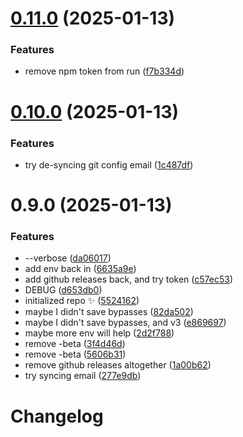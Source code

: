 # [0.11.0](https://github.com/JoshuaKGoldberg/cta-publish-testing/compare/0.10.0...0.11.0) (2025-01-13)

### Features

- remove npm token from run ([f7b334d](https://github.com/JoshuaKGoldberg/cta-publish-testing/commit/f7b334d7f033ea4beb3d64dce88faafbe4ee797f))

# [0.10.0](https://github.com/JoshuaKGoldberg/cta-publish-testing/compare/0.9.0...0.10.0) (2025-01-13)

### Features

- try de-syncing git config email ([1c487df](https://github.com/JoshuaKGoldberg/cta-publish-testing/commit/1c487dfaca9667f9c13bda70f624061b06307adc))

# 0.9.0 (2025-01-13)

### Features

- --verbose ([da06017](https://github.com/JoshuaKGoldberg/cta-publish-testing/commit/da06017576b454a6042624fcee8f06b58c25bfd4))
- add env back in ([6635a9e](https://github.com/JoshuaKGoldberg/cta-publish-testing/commit/6635a9eefdda5b9c676d106af1ea513d5ca2d7ad))
- add github releases back, and try token ([c57ec53](https://github.com/JoshuaKGoldberg/cta-publish-testing/commit/c57ec53ec6a66ecc1073f237a7d08f485439ce91))
- DEBUG ([d653db0](https://github.com/JoshuaKGoldberg/cta-publish-testing/commit/d653db05f2f543994b745406a8dc7447d8e6390a))
- initialized repo ✨ ([5524162](https://github.com/JoshuaKGoldberg/cta-publish-testing/commit/5524162964c8575185dac7ca04615b3e5757649a))
- maybe I didn't save bypasses ([82da502](https://github.com/JoshuaKGoldberg/cta-publish-testing/commit/82da502218972e82e92a46e703d21e0eb25c854a))
- maybe I didn't save bypasses, and v3 ([e869697](https://github.com/JoshuaKGoldberg/cta-publish-testing/commit/e869697786c75d99a700fae2b561a2f07aadc1c2))
- maybe more env will help ([2d2f788](https://github.com/JoshuaKGoldberg/cta-publish-testing/commit/2d2f788256b0e9612c94a4b216b74cfaf1e2c87b))
- remove -beta ([3f4d46d](https://github.com/JoshuaKGoldberg/cta-publish-testing/commit/3f4d46d6fbcf7a4b80953a00808d7a2993c33279))
- remove -beta ([5606b31](https://github.com/JoshuaKGoldberg/cta-publish-testing/commit/5606b310dada79b09f29cdadf2a88af88547c667))
- remove github releases altogether ([1a00b62](https://github.com/JoshuaKGoldberg/cta-publish-testing/commit/1a00b62e2f1ad92ce9f1daadc7b1939ad0adf280))
- try syncing email ([277e9db](https://github.com/JoshuaKGoldberg/cta-publish-testing/commit/277e9db581a939cda4b3581cac4ff9abad7978f8))

# Changelog
